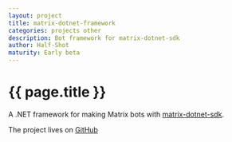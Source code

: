 ```yaml
---
layout: project
title: matrix-dotnet-framework
categories: projects other
description: Bot framework for matrix-dotnet-sdk
author: Half-Shot
maturity: Early beta
---
```


# {{ page.title }}
A .NET framework for making Matrix bots with [matrix-dotnet-sdk](https://github.com/Half-Shot/matrix-dotnet-sdk).

The project lives on [GitHub](https://github.com/Half-Shot/matrix-dotnet-framework)
